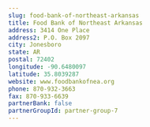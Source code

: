 ```yaml
---
slug: food-bank-of-northeast-arkansas
title: Food Bank of Northeast Arkansas
address: 3414 One Place
address2: P.O. Box 2097
city: Jonesboro
state: AR
postal: 72402
longitude: -90.6480097
latitude: 35.8039287
website: www.foodbankofnea.org
phone: 870-932-3663
fax: 870-933-6639
partnerBank: false
partnerGroupId: partner-group-7
---
```

